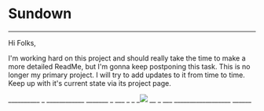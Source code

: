 # Sundown
---

Hi Folks,

I'm working hard on this project and should really take the time to make a more detailed ReadMe, but I'm gonna keep postponing this task.
This is no longer my primary project. I will try to add updates to it from time to time. Keep up with it's current state via its project page.


__________ _ ____________ _______ _ ___ _     _ _![](https://imgur.com/qrcHJga.gif) __ _  ___ __________________ ______
